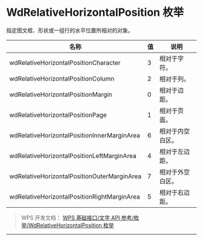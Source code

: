 # WdRelativeHorizontalPosition 枚举

指定图文框、形状或一组行的水平位置所相对的对象。

| 名称                                        | 值  | 说明             |
|---------------------------------------------|-----|------------------|
| wdRelativeHorizontalPositionCharacter       | 3   | 相对于字符。     |
| wdRelativeHorizontalPositionColumn          | 2   | 相对于列。       |
| wdRelativeHorizontalPositionMargin          | 0   | 相对于边距。     |
| wdRelativeHorizontalPositionPage            | 1   | 相对于页面。     |
| wdRelativeHorizontalPositionInnerMarginArea | 6   | 相对于内空白区。 |
| wdRelativeHorizontalPositionLeftMarginArea  | 4   | 相对于左边距。   |
| wdRelativeHorizontalPositionOuterMarginArea | 7   | 相对于外空白区。 |
| wdRelativeHorizontalPositionRightMarginArea | 5   | 相对于右边距。   |

> WPS 开发文档： [WPS 基础接口/文字 API 参考/枚举/WdRelativeHorizontalPosition 枚举](https://qn.cache.wpscdn.cn/encs/doc/office_v19/topics/WPS%20%E5%9F%BA%E7%A1%80%E6%8E%A5%E5%8F%A3/%E6%96%87%E5%AD%97%20API%20%E5%8F%82%E8%80%83/%E6%9E%9A%E4%B8%BE/WdRelativeHorizontalPosition%20%E6%9E%9A%E4%B8%BE.html)

------------------------------------------------------------------------
